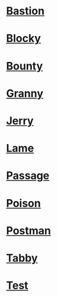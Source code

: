 # [Bastion](/posts/bastion.md)

# [Blocky](/blog/posts/blocky.md)

# [Bounty](/blog/posts/bounty.md)

# [Granny](/blog/posts/granny.md)

# [Jerry](/blog/posts/Jerry.md)

# [Lame](/blog/posts/Lame.md)

# [Passage](/blog/posts/passage.md)

# [Poison](/blog/posts/poison.md)

# [Postman](/blog/posts/postman.md)

# [Tabby](/blog/posts/tabby.md)

# [Test](/blog/posts/test.md)
